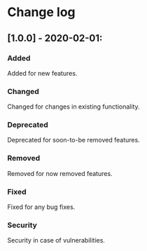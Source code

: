 # Change log

## [1.0.0] - 2020-02-01:
### Added
Added for new features.
### Changed
Changed for changes in existing functionality.
### Deprecated
Deprecated for soon-to-be removed features.
### Removed
Removed for now removed features.
### Fixed
Fixed for any bug fixes.
### Security
Security in case of vulnerabilities.
